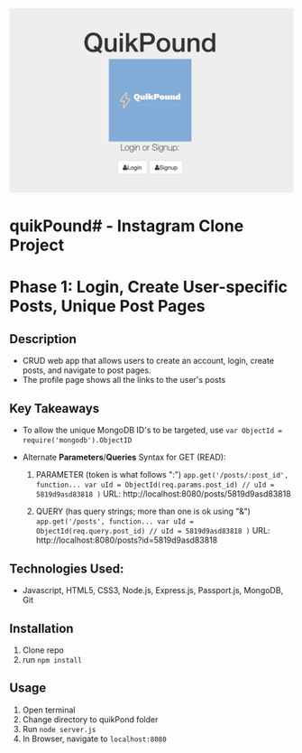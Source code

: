 ![quikPound](public/img/preview.png)

# quikPound# - Instagram Clone Project
# Phase 1: Login, Create User-specific Posts, Unique Post Pages

## Description

- CRUD web app that allows users to create an account, login, create posts, and navigate to post pages.
- The profile page shows all the links to the user's posts

## Key Takeaways

- To allow the unique MongoDB ID's to be targeted, use ```var ObjectId = require('mongodb').ObjectID```
- Alternate **Parameters**/**Queries** Syntax for GET (READ):

    1) PARAMETER (token is what follows ":")
      ```
      app.get('/posts/:post_id', function...
      var uId = ObjectId(req.params.post_id)
      // uId = 5819d9asd83818
      )
      ```
      URL: http://localhost:8080/posts/5819d9asd83818

    2) QUERY (has query strings; more than one is ok using "&")
      ```
      app.get('/posts', function...
      var uId = ObjectId(req.query.post_id)
      // uId = 5819d9asd83818
      )
      ```
      URL: http://localhost:8080/posts?id=5819d9asd83818

## Technologies Used:

- Javascript, HTML5, CSS3, Node.js, Express.js, Passport.js, MongoDB, Git

## Installation

1. Clone repo
2. run `npm install`

## Usage

1. Open terminal
2. Change directory to quikPond folder
2. Run `node server.js`
3. In Browser, navigate to `localhost:8080`
